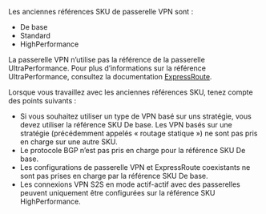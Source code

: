 Les anciennes références SKU de passerelle VPN sont :

* De base
* Standard
* HighPerformance

La passerelle VPN n’utilise pas la référence de la passerelle UltraPerformance. Pour plus d’informations sur la référence UltraPerformance, consultez la documentation [ExpressRoute](../articles/expressroute/expressroute-about-virtual-network-gateways.md).

Lorsque vous travaillez avec les anciennes références SKU, tenez compte des points suivants :

* Si vous souhaitez utiliser un type de VPN basé sur uns stratégie, vous devez utiliser la référence SKU De base. Les VPN basés sur une stratégie (précédemment appelés « routage statique ») ne sont pas pris en charge sur une autre SKU.
* Le protocole BGP n’est pas pris en charge pour la référence SKU De base.
* Les configurations de passerelle VPN et ExpressRoute coexistants ne sont pas prises en charge par la référence SKU De base.
* Les connexions VPN S2S en mode actif-actif avec des passerelles peuvent uniquement être configurées sur la référence SKU HighPerformance.

